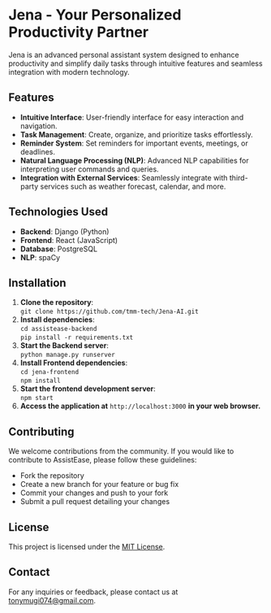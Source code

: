 # Jena - Your Personalized Productivity Partner

Jena is an advanced personal assistant system designed to enhance productivity and simplify daily tasks through intuitive features and seamless integration with modern technology.

## Features

- **Intuitive Interface**: User-friendly interface for easy interaction and navigation.
- **Task Management**: Create, organize, and prioritize tasks effortlessly.
- **Reminder System**: Set reminders for important events, meetings, or deadlines.
- **Natural Language Processing (NLP)**: Advanced NLP capabilities for interpreting user commands and queries.
- **Integration with External Services**: Seamlessly integrate with third-party services such as weather forecast, calendar, and more.

## Technologies Used

- **Backend**: Django (Python)
- **Frontend**: React (JavaScript)
- **Database**: PostgreSQL
- **NLP**: spaCy

## Installation

1. **Clone the repository**:<br/>
`git clone https://github.com/tmm-tech/Jena-AI.git`
2.  **Install dependencies**:<br/>
`cd assistease-backend`<br/>
`pip install -r requirements.txt`
3. **Start the Backend server**:<br/>
`python manage.py runserver`
4. **Install Frontend dependencies**:<br/>
`cd jena-frontend`<br/>
`npm install`
5. **Start the frontend development server**:<br/>
`npm start`
6. **Access the application at** `http://localhost:3000` **in your web browser.**

## Contributing

We welcome contributions from the community. If you would like to contribute to AssistEase, please follow these guidelines:
- Fork the repository
- Create a new branch for your feature or bug fix
- Commit your changes and push to your fork
- Submit a pull request detailing your changes

## License

This project is licensed under the [MIT License](LICENSE).

## Contact

For any inquiries or feedback, please contact us at [tonymugi074@gmail.com](mailto:tymugi074@gmail.com).

